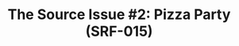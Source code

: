---
inv_num: 2013-138
add_credit:
url: 2013-138-the-source-pizza-party
title: 'The Source Issue #2: Pizza Party (SRF-015)'
year: '2013'
display_year: '2013'
medium: Zine
dims: 11 x 8.5
pitch: |-
  Source code for “Pizza Party” software (a collaboration with Michael Frumin) printed on archival inks and
   paper, footnoted with artist txt, writing, poetry, whatevz, etc, etc, .........
ps:
live_url:
youtube:
related_code: https://github.com/coryarcangel/Pizza-Party-0.1.b
subheading:
download: the-source-pizza-party-2013-138-digital-master-ih.pdf
commission: Creative Capital
layout: things-i-made
---